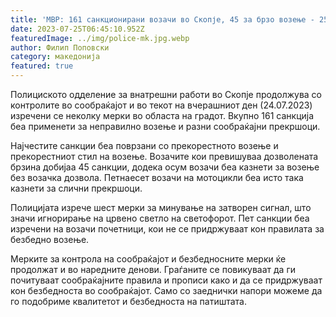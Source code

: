 ```yaml
---
title: 'МВР: 161 санкционирани возачи во Скопје, 45 за брзо возење - 25 ЈУЛИ 2023'
date: 2023-07-25T06:45:10.952Z
featuredImage: ../img/police-mk.jpg.webp
author: Филип Поповски
category: македонија
featured: true
---
```

Полициското одделение за внатрешни работи во Скопје продолжува со контролите во сообраќајот и во текот на вчерашниот ден (24.07.2023) изречени се неколку мерки во областа на градот. Вкупно 161 санкција беа применети за неправилно возење и разни сообраќајни прекршоци.

Најчестите санкции беа поврзани со прекорестното возење и прекорестниот стил на возење. Возачите кои превишуваа дозволената брзина добијаа 45 санкции, додека осум возачи беа казнети за возење без возачка дозвола. Петнаесет возачи на мотоцикли беа исто така казнети за слични прекршоци.

Полицијата изрече шест мерки за минување на затворен сигнал, што значи игнорирање на црвено светло на светофорот. Пет санкции беа изречени на возачи почетници, кои не се придржуваат кон правилата за безбедно возење.

Мерките за контрола на сообраќајот и безбедносните мерки ќе продолжат и во наредните денови. Граѓаните се повикуваат да ги почитуваат сообраќајните правила и прописи како и да се придржуваат кон безбедноста во сообраќајот. Само со заеднички напори можеме да го подобриме квалитетот и безбедноста на патиштата.
